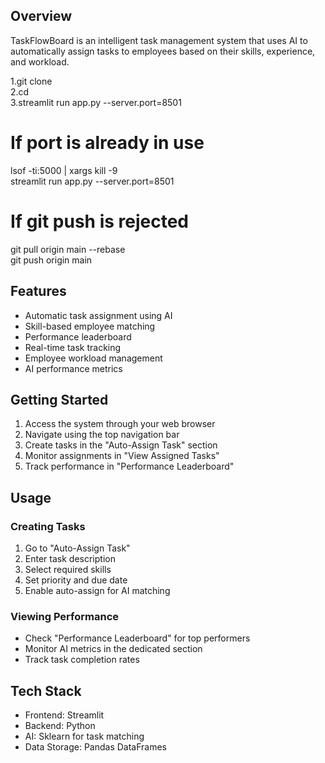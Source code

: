 ## Overview
TaskFlowBoard is an intelligent task management system that uses AI to automatically assign tasks to employees based on their skills, experience, and workload.

1.git clone <repository-url>  
2.cd <repository-name>  
3.streamlit run app.py --server.port=8501  

# If port is already in use  
lsof -ti:5000 | xargs kill -9  
streamlit run app.py --server.port=8501  

# If git push is rejected  
git pull origin main --rebase  
git push origin main  


## Features
- Automatic task assignment using AI
- Skill-based employee matching
- Performance leaderboard
- Real-time task tracking
- Employee workload management
- AI performance metrics

## Getting Started
1. Access the system through your web browser
2. Navigate using the top navigation bar
3. Create tasks in the "Auto-Assign Task" section
4. Monitor assignments in "View Assigned Tasks"
5. Track performance in "Performance Leaderboard"

## Usage
### Creating Tasks
1. Go to "Auto-Assign Task"
2. Enter task description
3. Select required skills
4. Set priority and due date
5. Enable auto-assign for AI matching

### Viewing Performance
- Check "Performance Leaderboard" for top performers
- Monitor AI metrics in the dedicated section
- Track task completion rates

## Tech Stack
- Frontend: Streamlit
- Backend: Python
- AI: Sklearn for task matching
- Data Storage: Pandas DataFrames
